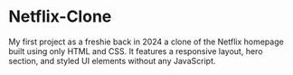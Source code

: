 # Netflix-Clone
My first project as a freshie back in 2024 a clone of the Netflix homepage built using only HTML and CSS. It features a responsive layout, hero section, and styled UI elements without any JavaScript.
